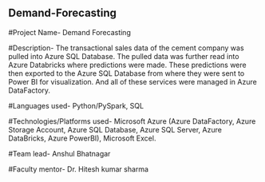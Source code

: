 ## Demand-Forecasting
#Project Name-
Demand Forecasting

#Description-
The transactional sales data of the cement company was pulled into Azure SQL Database. The pulled data was further read into Azure Databricks where predictions were made. These predictions were then exported to the Azure SQL Database from where they were sent to Power BI for visualization. And all of these services were managed in Azure DataFactory.

#Languages used-
Python/PySpark, SQL

#Technologies/Platforms used-
Microsoft Azure (Azure DataFactory, Azure Storage Account, Azure SQL Database, Azure SQL Server, Azure DataBricks, Azure PowerBI), Microsoft Excel.

#Team lead- 
Anshul Bhatnagar

#Faculty mentor-
Dr. Hitesh kumar sharma
